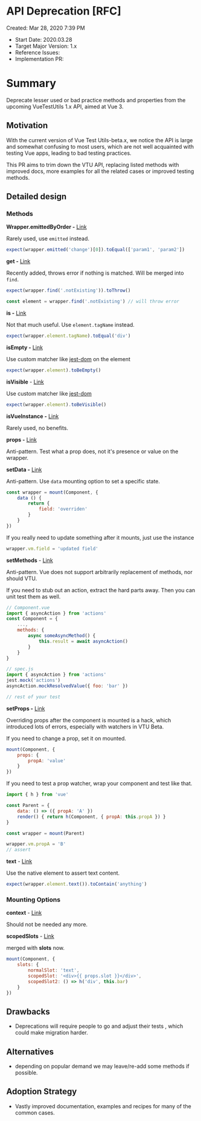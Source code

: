 # API Deprecation [RFC]

Created: Mar 28, 2020 7:39 PM

- Start Date: 2020.03.28
- Target Major Version: 1.x
- Reference Issues:
- Implementation PR:

# Summary

Deprecate lesser used or bad practice methods and properties from the upcoming VueTestUtils 1.x API, aimed at Vue 3. 

## Motivation

With the current version of Vue Test Utils-beta.x, we notice the API is large and somewhat confusing to most  users, which are not well acquainted with testing Vue apps, leading to bad testing practices. 

This PR aims to trim down the VTU API, replacing listed methods with improved docs, more examples for all the related cases or improved testing methods.

## Detailed design

### Methods

**Wrapper.emittedByOrder -** [Link](https://vue-test-utils.vuejs.org/api/wrapper/#emittedbyorder)

Rarely used, use `emitted` instead.

```js
expect(wrapper.emitted('change')[0]).toEqual(['param1', 'param2'])
```

**get -** [Link](https://vue-test-utils.vuejs.org/api/wrapper/#get) 

Recently added, throws error if nothing is matched. Will be merged into `find`.

```js
expect(wrapper.find('.notExisting')).toThrow()

const element = wrapper.find('.notExisting') // will throw error
```

**is -** [Link](https://vue-test-utils.vuejs.org/api/wrapper/#is)

Not that much useful. Use `element.tagName` instead. 

```js
expect(wrapper.element.tagName).toEqual('div')
```

**isEmpty -** [Link](https://vue-test-utils.vuejs.org/api/wrapper/#isempty)

Use custom matcher like [jest-dom](https://github.com/testing-library/jest-dom#tobeempty) on the element

```js
expect(wrapper.element).toBeEmpty()
```

**isVisible** - [Link](https://vue-test-utils.vuejs.org/api/wrapper/#isvisible)

Use custom matcher like [jest-dom](https://github.com/testing-library/jest-dom#tobevisible)

```js
expect(wrapper.element).toBeVisible()
```

**isVueInstance -** [Link](https://vue-test-utils.vuejs.org/api/wrapper/#isvueinstance)

Rarely used, no benefits.

**props -** [Link](https://vue-test-utils.vuejs.org/api/wrapper/#props)

Anti-pattern. Test what a prop does, not it's presence or value on the wrapper.

**setData -** [Link](https://vue-test-utils.vuejs.org/api/wrapper/#setdata)

Anti-pattern. Use `data` mounting option to set a specific state.

```js
const wrapper = mount(Component, { 
    data () { 
        return { 
            field: 'overriden'  
        }  
    } 
})
``` 

If you really need to update something after it mounts, just use the instance

```js
wrapper.vm.field = 'updated field'
```

**setMethods** - [Link](https://vue-test-utils.vuejs.org/api/wrapper/#setmethods)

Anti-pattern. Vue does not support arbitrarily replacement of methods, nor should VTU.

If you need to stub out an action, extract the hard parts away. Then you can unit test them as well.

```js
// Component.vue
import { asyncAction } from 'actions'
const Component = {
    ...,
    methods: {
        async someAsyncMethod() {
            this.result = await asyncAction()
        }
    }	
}

// spec.js
import { asyncAction } from 'actions'
jest.mock('actions')
asyncAction.mockResolvedValue({ foo: 'bar' })

// rest of your test

```
**setProps -** [Link](https://vue-test-utils.vuejs.org/api/wrapper/#setprops)

Overriding props after the component is mounted is a hack, which introduced lots of errors, especially with watchers in VTU Beta. 

If you need to change a prop, set it on mounted.

```js
mount(Component, {
    props: {
        propA: 'value'
    }
})
```

If you need to test a prop watcher, wrap your component and test like that.

```js
import { h } from 'vue'

const Parent = {
    data: () => ({ propA: 'A' })
    render() { return h(Component, { propA: this.propA }) }
}

const wrapper = mount(Parent)

wrapper.vm.propA = 'B'
// assert

```
**text** - [Link](https://vue-test-utils.vuejs.org/api/wrapper/#text)

Use the native element to assert text content.

```js
expect(wrapper.element.text()).toContain('anything')
```

### Mounting Options

**context** - [Link](https://vue-test-utils.vuejs.org/api/options.html#context)

Should not be needed any more.

**scopedSlots** - [Link](https://vue-test-utils.vuejs.org/api/options.html#scopedslots) 

merged with **slots** now.  

```js
mount(Component, {
    slots: {
        normalSlot: 'text',
        scopedSlot: '<div>{{ props.slot }}</div>',
        scopedSlot2: () => h('div', this.bar)		
    }
})
```

## Drawbacks

- Deprecations will require people to go and adjust their tests , which could make migration harder.

## Alternatives

- depending on popular demand we may leave/re-add some methods if possible.

## Adoption Strategy

- Vastly improved documentation, examples and recipes for many of the common cases.
